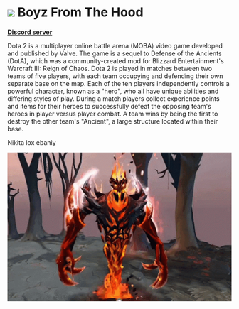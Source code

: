 # <img width="40" src="https://static.wikia.nocookie.net/dota2_gamepedia/images/3/36/Shadow_Fiend_icon.png/revision/latest/smart/width/250/height/250?cb=20160411213752"> Boyz From The Hood
[**Discord server**](https://discord.gg/wR7Wd6fDfC)<br>

Dota 2 is a multiplayer online battle arena (MOBA) video game developed and published by Valve. The game is a sequel to Defense of the Ancients (DotA), which was a community-created mod for Blizzard Entertainment's Warcraft III: Reign of Chaos. Dota 2 is played in matches between two teams of five players, with each team occupying and defending their own separate base on the map. Each of the ten players independently controls a powerful character, known as a "hero", who all have unique abilities and differing styles of play. During a match players collect experience points and items for their heroes to successfully defeat the opposing team's heroes in player versus player combat. A team wins by being the first to destroy the other team's "Ancient", a large structure located within their base.

Nikita lox ebaniy

<img width="600" src="https://github.com/boyzfromthehood/.github/blob/main/sf-dance-sf.gif">
